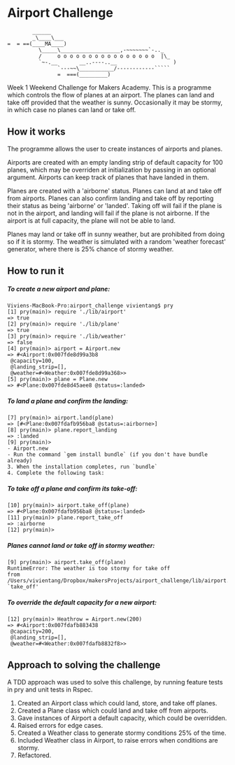 Airport Challenge
=================

```
        ______
        _\____\___
=  = ==(____MA____)
          \_____\___________________,-~~~~~~~`-.._
          /     o o o o o o o o o o o o o o o o  |\_
          `~-.__       __..----..__                  )
                `---~~\___________/------------`````
                =  ===(_________)

```

Week 1 Weekend Challenge for Makers Academy. This is a programme which controls the flow of planes at an airport. The planes can land and take off provided that the weather is sunny. Occasionally it may be stormy, in which case no planes can land or take off.

How it works
---------
The programme allows the user to create instances of airports and planes.

Airports are created with an empty landing strip of default capacity for 100 planes, which may be overriden at initialization by passing in an optional argument. Airports can keep track of planes that have landed in them.  

Planes are created with a 'airborne' status. Planes can land at and take off from airports. Planes can also confirm landing and take off by reporting their status as being 'airborne' or 'landed'. Taking off will fail if the plane is not in the airport, and landing will fail if the plane is not airborne. If the airport is at full capacity, the plane will not be able to land. 

Planes may land or take off in sunny weather, but are prohibited from doing so if it is stormy. The weather is simulated with a random 'weather forecast' generator, where there is 25% chance of stormy weather. 

How to run it
-------
##### To create a new airport and plane:
```
Viviens-MacBook-Pro:airport_challenge vivientang$ pry
[1] pry(main)> require './lib/airport'
=> true
[2] pry(main)> require './lib/plane'
=> true
[3] pry(main)> require './lib/weather'
=> false
[4] pry(main)> airport = Airport.new
=> #<Airport:0x007fde8d99a3b8
 @capacity=100,
 @landing_strip=[],
 @weather=#<Weather:0x007fde8d99a368>>
[5] pry(main)> plane = Plane.new
=> #<Plane:0x007fde8d45aee8 @status=:landed>
```
##### To land a plane and confirm the landing:
```
[7] pry(main)> airport.land(plane)
=> [#<Plane:0x007fdafb956ba8 @status=:airborne>]
[8] pry(main)> plane.report_landing
=> :landed
[9] pry(main)>
- Airport.new 
- Run the command `gem install bundle` (if you don't have bundle already)
3. When the installation completes, run `bundle`
4. Complete the following task:
```
##### To take off a plane and confirm its take-off:
```
[10] pry(main)> airport.take_off(plane)
=> #<Plane:0x007fdafb956ba8 @status=:landed>
[11] pry(main)> plane.report_take_off
=> :airborne
[12] pry(main)>
```
##### Planes cannot land or take off in stormy weather:
```
[9] pry(main)> airport.take_off(plane)
RuntimeError: The weather is too stormy for take off
from /Users/vivientang/Dropbox/makersProjects/airport_challenge/lib/airport.rb:24:in `take_off'
```
##### To override the default capacity for a new airport:
```
[12] pry(main)> Heathrow = Airport.new(200)
=> #<Airport:0x007fdafb883438
 @capacity=200,
 @landing_strip=[],
 @weather=#<Weather:0x007fdafb8832f8>>
 ```
Approach to solving the challenge
-----
A TDD approach was used to solve this challenge, by running feature tests in pry and unit tests in Rspec. 

1. Created an Airport class which could land, store, and take off planes.
2. Created a Plane class which could land and take off from airports.
3. Gave instances of Airport a default capacity, which could be overridden.
4. Raised errors for edge cases. 
5. Created a Weather class to generate stormy conditions 25% of the time.
6. Included Weather class in Airport, to raise errors when conditions are stormy.
7. Refactored. 

